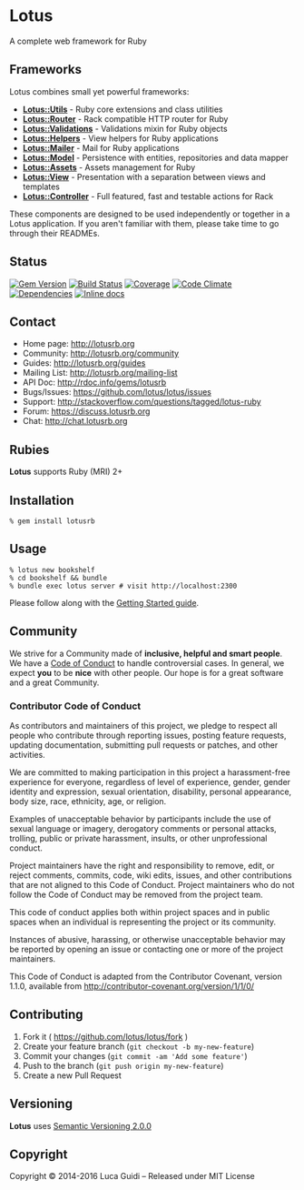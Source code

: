 # Lotus

A complete web framework for Ruby

## Frameworks

Lotus combines small yet powerful frameworks:

* [**Lotus::Utils**](https://github.com/lotus/utils) - Ruby core extensions and class utilities
* [**Lotus::Router**](https://github.com/lotus/router) - Rack compatible HTTP router for Ruby
* [**Lotus::Validations**](https://github.com/lotus/validations) - Validations mixin for Ruby objects
* [**Lotus::Helpers**](https://github.com/lotus/helpers) - View helpers for Ruby applications
* [**Lotus::Mailer**](https://github.com/lotus/mailer) - Mail for Ruby applications
* [**Lotus::Model**](https://github.com/lotus/model) - Persistence with entities, repositories and data mapper
* [**Lotus::Assets**](https://github.com/lotus/assets) - Assets management for Ruby
* [**Lotus::View**](https://github.com/lotus/view) - Presentation with a separation between views and templates
* [**Lotus::Controller**](https://github.com/lotus/controller) - Full featured, fast and testable actions for Rack

These components are designed to be used independently or together in a Lotus application.
If you aren't familiar with them, please take time to go through their READMEs.

## Status

[![Gem Version](https://badge.fury.io/rb/lotusrb.svg)](http://badge.fury.io/rb/lotusrb)
[![Build Status](https://secure.travis-ci.org/lotus/lotus.svg?branch=master)](http://travis-ci.org/lotus/lotus?branch=master)
[![Coverage](https://coveralls.io/repos/lotus/lotus/badge.svg?branch=master)](https://coveralls.io/r/lotus/lotus)
[![Code Climate](https://codeclimate.com/github/lotus/lotus.svg)](https://codeclimate.com/github/lotus/lotus)
[![Dependencies](https://gemnasium.com/lotus/lotus.svg)](https://gemnasium.com/lotus/lotus)
[![Inline docs](http://inch-ci.org/github/lotus/lotus.svg)](http://inch-ci.org/github/lotus/lotus)

## Contact

* Home page: http://lotusrb.org
* Community: http://lotusrb.org/community
* Guides: http://lotusrb.org/guides
* Mailing List: http://lotusrb.org/mailing-list
* API Doc: http://rdoc.info/gems/lotusrb
* Bugs/Issues: https://github.com/lotus/lotus/issues
* Support: http://stackoverflow.com/questions/tagged/lotus-ruby
* Forum: https://discuss.lotusrb.org
* Chat: http://chat.lotusrb.org

## Rubies

__Lotus__ supports Ruby (MRI) 2+

## Installation

```shell
% gem install lotusrb
```

## Usage

```shell
% lotus new bookshelf
% cd bookshelf && bundle
% bundle exec lotus server # visit http://localhost:2300
```

Please follow along with the [Getting Started guide](http://lotusrb.org/guides/getting-started).

## Community

We strive for a Community made of **inclusive, helpful and smart people**.
We have a [Code of Conduct](http://lotusrb.org/community/#code-of-conduct) to handle controversial cases.
In general, we expect **you** to be **nice** with other people.
Our hope is for a great software and a great Community.

### Contributor Code of Conduct

As contributors and maintainers of this project, we pledge to respect all people who contribute through reporting issues, posting feature requests, updating documentation, submitting pull requests or patches, and other activities.

We are committed to making participation in this project a harassment-free experience for everyone, regardless of level of experience, gender, gender identity and expression, sexual orientation, disability, personal appearance, body size, race, ethnicity, age, or religion.

Examples of unacceptable behavior by participants include the use of sexual language or imagery, derogatory comments or personal attacks, trolling, public or private harassment, insults, or other unprofessional conduct.

Project maintainers have the right and responsibility to remove, edit, or reject comments, commits, code, wiki edits, issues, and other contributions that are not aligned to this Code of Conduct. Project maintainers who do not follow the Code of Conduct may be removed from the project team.

This code of conduct applies both within project spaces and in public spaces when an individual is representing the project or its community.

Instances of abusive, harassing, or otherwise unacceptable behavior may be reported by opening an issue or contacting one or more of the project maintainers.

This Code of Conduct is adapted from the Contributor Covenant, version 1.1.0, available from http://contributor-covenant.org/version/1/1/0/

## Contributing

1. Fork it ( https://github.com/lotus/lotus/fork )
2. Create your feature branch (`git checkout -b my-new-feature`)
3. Commit your changes (`git commit -am 'Add some feature'`)
4. Push to the branch (`git push origin my-new-feature`)
5. Create a new Pull Request

## Versioning

__Lotus__ uses [Semantic Versioning 2.0.0](http://semver.org)

## Copyright

Copyright © 2014-2016 Luca Guidi – Released under MIT License
